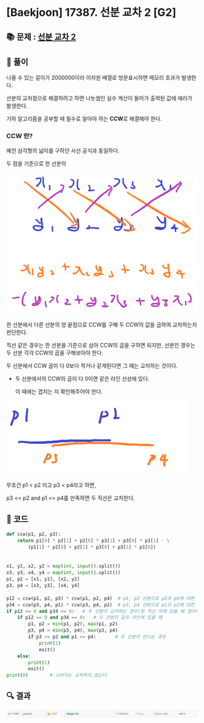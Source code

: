 # [Baekjoon] 17387. 선분 교차 2 [G2]

## 📚 문제 : [선분 교차 2](https://www.acmicpc.net/problem/17387)

## 📖 풀이

나올 수 있는 길이가 2000000이라 이차원 배열로 방문표시하면 메모리 초과가 발생한다.

선분의 교차점으로 해결하려고 하면 나눗셈인 실수 계산이 들어가 출력된 값에 에러가 발생한다.

기하 알고리즘을 공부할 때 필수로 알아야 하는 **CCW**로 해결해야 한다.

### CCW 란?

예전 삼각형의 넓이를 구하던 사선 공식과 동일하다.

두 점을 기준으로 한 선분의

![image-20220629012038133](README.assets/image-20220629012038133.png)

한 선분에서 다른 선분의 양 끝점으로 CCW를 구해 두 CCW의 값을 곱하여 교차하는지 판단한다.

직선 같은 경우는 한 선분을 기준으로 삼아 CCW의 곱을 구하면 되지만, 선분인 경우는 두 선분 각각 CCW의 곱을 구해보아야 한다.

두 선분에서 CCW 곱이 다 0보다 작거나 같게된다면 그 때는 교차하는 것이다.

- 두 선분에서의 CCW의 곱이 다 0이면 같은 라인 선상에 있다.

  이 때에는 겹치는 지 확인해주어야 한다.

![image-20220629014521844](README.assets/image-20220629014521844.png)

무조건 p1 < p2 이고 p3 < p4라고 하면,

p3 <= p2 and p1 <= p4를 만족하면 두 직선은 교차한다.

## 📒 코드

```python
def ccw(p1, p2, p3):
    return p1[0] * p2[1] + p2[0] * p3[1] + p3[0] * p1[1] - \
        (p1[1] * p2[0] + p2[1] * p3[0] + p3[1] * p1[0])


x1, y1, x2, y2 = map(int, input().split())
x3, y3, x4, y4 = map(int, input().split())
p1, p2 = [x1, y1], [x2, y2]
p3, p4 = [x3, y3], [x4, y4]

p12 = ccw(p1, p2, p3) * ccw(p1, p2, p4)  # p1, p2 선분으로 p3과 p4에 대한 ccw의 곱
p34 = ccw(p3, p4, p1) * ccw(p3, p4, p2)  # p3, p4 선분으로 p1과 p2에 대한 ccw의 곱
if p12 <= 0 and p34 <= 0:   # 두 선분이 교차하는 경우(한 직선 위에 있을 때 생각!)
    if p12 == 0 and p34 == 0:   # 두 선분이 같은 라인에 있을 때
        p1, p2 = min(p1, p2), max(p1, p2)
        p3, p4 = min(p3, p4), max(p3, p4)
        if p3 <= p2 and p1 <= p4:       # 두 선분이 만나는 경우
            print(1)
            exit()
    else:
        print(1)
        exit()
print(0)        # 나머지는 교차하지 않는다.
```

## 🔍 결과

![image-20220629020423668](README.assets/image-20220629020423668.png)
